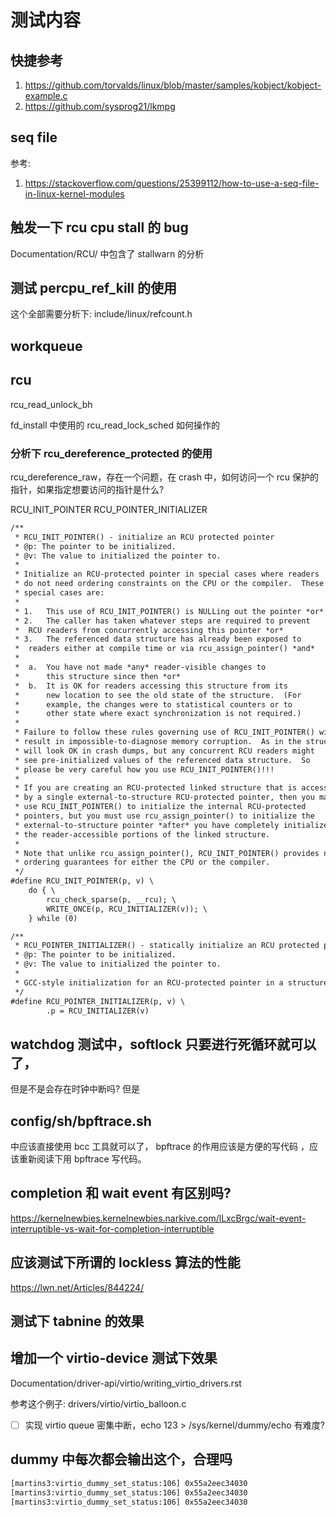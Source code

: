 # 测试内容

## 快捷参考
1. https://github.com/torvalds/linux/blob/master/samples/kobject/kobject-example.c
2. https://github.com/sysprog21/lkmpg

## seq file
参考:
1. https://stackoverflow.com/questions/25399112/how-to-use-a-seq-file-in-linux-kernel-modules

## 触发一下 rcu cpu stall 的 bug

Documentation/RCU/ 中包含了 stallwarn 的分析

## 测试 percpu_ref_kill 的使用

这个全部需要分析下:
include/linux/refcount.h

## workqueue

## rcu
rcu_read_unlock_bh

fd_install 中使用的 rcu_read_lock_sched 如何操作的

### 分析下 rcu_dereference_protected 的使用
rcu_dereference_raw，存在一个问题，在 crash 中，如何访问一个 rcu 保护的指针，如果指定想要访问的指针是什么?

RCU_INIT_POINTER
RCU_POINTER_INITIALIZER
```txt
/**
 * RCU_INIT_POINTER() - initialize an RCU protected pointer
 * @p: The pointer to be initialized.
 * @v: The value to initialized the pointer to.
 *
 * Initialize an RCU-protected pointer in special cases where readers
 * do not need ordering constraints on the CPU or the compiler.  These
 * special cases are:
 *
 * 1.	This use of RCU_INIT_POINTER() is NULLing out the pointer *or*
 * 2.	The caller has taken whatever steps are required to prevent
 *	RCU readers from concurrently accessing this pointer *or*
 * 3.	The referenced data structure has already been exposed to
 *	readers either at compile time or via rcu_assign_pointer() *and*
 *
 *	a.	You have not made *any* reader-visible changes to
 *		this structure since then *or*
 *	b.	It is OK for readers accessing this structure from its
 *		new location to see the old state of the structure.  (For
 *		example, the changes were to statistical counters or to
 *		other state where exact synchronization is not required.)
 *
 * Failure to follow these rules governing use of RCU_INIT_POINTER() will
 * result in impossible-to-diagnose memory corruption.  As in the structures
 * will look OK in crash dumps, but any concurrent RCU readers might
 * see pre-initialized values of the referenced data structure.  So
 * please be very careful how you use RCU_INIT_POINTER()!!!
 *
 * If you are creating an RCU-protected linked structure that is accessed
 * by a single external-to-structure RCU-protected pointer, then you may
 * use RCU_INIT_POINTER() to initialize the internal RCU-protected
 * pointers, but you must use rcu_assign_pointer() to initialize the
 * external-to-structure pointer *after* you have completely initialized
 * the reader-accessible portions of the linked structure.
 *
 * Note that unlike rcu_assign_pointer(), RCU_INIT_POINTER() provides no
 * ordering guarantees for either the CPU or the compiler.
 */
#define RCU_INIT_POINTER(p, v) \
	do { \
		rcu_check_sparse(p, __rcu); \
		WRITE_ONCE(p, RCU_INITIALIZER(v)); \
	} while (0)

/**
 * RCU_POINTER_INITIALIZER() - statically initialize an RCU protected pointer
 * @p: The pointer to be initialized.
 * @v: The value to initialized the pointer to.
 *
 * GCC-style initialization for an RCU-protected pointer in a structure field.
 */
#define RCU_POINTER_INITIALIZER(p, v) \
		.p = RCU_INITIALIZER(v)
```

## watchdog 测试中，softlock 只要进行死循环就可以了，
但是不是会存在时钟中断吗? 但是

## config/sh/bpftrace.sh
中应该直接使用 bcc 工具就可以了， bpftrace 的作用应该是方便的写代码
，应该重新阅读下用 bpftrace 写代码。

## completion 和 wait event 有区别吗?
https://kernelnewbies.kernelnewbies.narkive.com/lLxcBrgc/wait-event-interruptible-vs-wait-for-completion-interruptible


## 应该测试下所谓的 lockless 算法的性能
https://lwn.net/Articles/844224/

## 测试下 tabnine 的效果

## 增加一个 virtio-device 测试下效果

Documentation/driver-api/virtio/writing_virtio_drivers.rst

参考这个例子:
drivers/virtio/virtio_balloon.c

- [ ] 实现 virtio queue 密集中断，echo 123 > /sys/kernel/dummy/echo 有难度?

## dummy 中每次都会输出这个，合理吗
```txt
[martins3:virtio_dummy_set_status:106] 0x55a2eec34030
[martins3:virtio_dummy_set_status:106] 0x55a2eec34030
[martins3:virtio_dummy_set_status:106] 0x55a2eec34030
```
